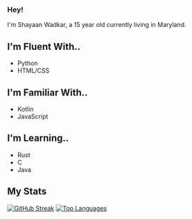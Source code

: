### Hey!
I'm Shayaan Wadkar, a 15 year old currently living in Maryland. 

## I'm Fluent With..
- Python
- HTML/CSS

## I'm Familiar With..
- Kotlin
- JavaScript

## I'm Learning..
- Rust
- C
- Java

## My Stats
[![GitHub Streak](http://github-readme-streak-stats.herokuapp.com?user=Shom770&theme=dark)](https://git.io/streak-stats)
[![Top Languages](https://github-readme-stats.vercel.app/api/top-langs/?username=Shom770&layout=compact&theme=vision-friendly-dark)](https://github.com/anuraghazra/github-readme-stats)
